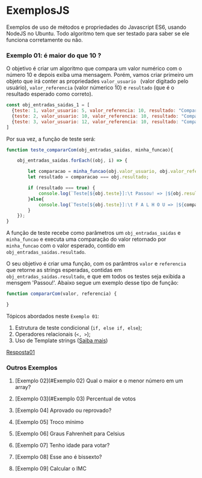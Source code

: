 # ExemplosJS
Exemplos de uso de métodos e propriedades do Javascript ES6, usando NodeJS no Ubuntu. Todo algoritmo tem que ser testado para saber se ele funciona corretamente ou não. 

### Exemplo 01: é maior do que 10 ?
O objetivo é criar um algoritmo que compara um valor numérico com o número 10 e depois exiba uma mensagem. Porém, vamos criar primeiro um objeto que irá conter as propriedades ```valor_usuario ``` (valor digitado pelo usuário), ```valor_referencia``` (valor númerico 10) e ```resultado``` (que é o resultado esperado como correto).
```javascript
const obj_entradas_saidas_1 = [
  {teste: 1, valor_usuario: 5, valor_referencia: 10, resultado: "Comparação: 5 é menor do que 10."},
  {teste: 2, valor_usuario: 10, valor_referencia: 10, resultado: "Comparação: 10 é igual a 10."},
  {teste: 3, valor_usuario: 12, valor_referencia: 10, resultado: "Comparação: 12 é maior do que 10."},
]
```
Por sua vez, a função de teste será:
```javascript
function teste_compararCom(obj_entradas_saidas, minha_funcao){

    obj_entradas_saidas.forEach((obj, i) => {

        let comparacao = minha_funcao(obj.valor_usuario, obj.valor_referencia)
        let resultado = comparacao === obj.resultado;

        if (resultado === true) {
            console.log(`Teste[${obj.teste}]:\t Passou! => |${obj.resultado}| `);
        }else{
            console.log(`Teste[${obj.teste}]:\t F A L H O U => |${comparacao}|`);
        }
    });
}
```
A função de teste recebe como parâmetros um ```obj_entradas_saidas``` e ```minha_funcao``` e executa uma comparação do valor retornado por ```minha_funcao``` com o valor esperado, contido em ```obj_entradas_saidas.resultado```. 

O seu objetivo é criar uma função, com os parâmtros ```valor``` e ```referencia``` que retorne as strings esperadas, contidas em ```obj_entradas_saidas.resultado```, e que em todos os testes seja exibida a mensgem 'Passou!'. Abaixo segue um exemplo desse tipo de função:
```javascript
function compararCom(valor, referencia) {

}
```
Tópicos abordados neste ```Exemplo 01```:
  1. Estrutura de teste condicional (```if, else if, else```);
  2. Operadores relacionais (```<, >```);
  3. Uso de Template strings ([Saiba mais](https://developer.mozilla.org/pt-BR/docs/Web/JavaScript/Reference/template_strings))
  
[Resposta01](https://github.com/TCT9/ExemplosJS/blob/main/Exemplo01/resposta01.js.md)

### Outros Exemplos

1. [Exemplo 02](#Exemplo 02) Qual o maior e o menor número em um array?

2. [Exemplo 03](#Exemplo 03) Percentual de votos

3. [Exemplo 04] Aprovado ou reprovado?

4. [Exemplo 05] Troco mínimo

5. [Exemplo 06] Graus Fahrenheit para Celsius

6. [Exemplo 07] Tenho idade para votar?

7. [Exemplo 08] Esse ano é bissexto?

8. [Exemplo 09] Calcular o IMC
